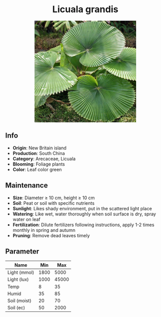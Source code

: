 <h1 align='center'>Licuala grandis</h1>
<p align="center">
    <img 
        align='center'
        width='320'
        src="../images/licuala grandis.png" 
        alt='Licuala grandis' />
</p>

## Info

 - **Origin**: New Britain island
 - **Production**: South China
 - **Category**: Arecaceae, Licuala
 - **Blooming**: Foliage plants
 - **Color**: Leaf color green

## Maintenance

 - **Size**: Diameter ≥ 10 cm, height ≥ 10 cm
 - **Soil**: Peat or soil with specific nutrients
 - **Sunlight**: Likes shady environment, put in the scattered light place
 - **Watering**: Like wet, water thoroughly when soil surface is dry, spray water on leaf
 - **Fertilization**: Dilute fertilizers following instructions, apply 1-2 times monthly in spring and autumn
 - **Pruning**: Remove dead leaves timely

## Parameter

| Name         | Min  | Max   |
|--------------|------|-------|
| Light (mmol) | 1800 | 5000  |
| Light (lux)  | 1000 | 45000 |
| Temp         | 8    | 35    |
| Humid        | 35   | 85    |
| Soil (moist) | 20   | 70    |
| Soil (ec)    | 50  | 2000  |